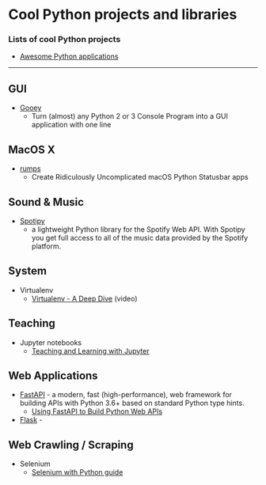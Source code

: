 # Cool Python projects and libraries

### Lists of cool Python projects

* [Awesome Python applications](https://github.com/mahmoud/awesome-python-applications)

---

## GUI

* [Gooey](https://github.com/chriskiehl/Gooey)
  * Turn (almost) any Python 2 or 3 Console Program into a GUI application with one line

## MacOS X

* [rumps](https://github.com/jaredks/rumps)
  * Create Ridiculously Uncomplicated macOS Python Statusbar apps

## Sound & Music

* [Spotipy](https://spotipy.readthedocs.io/)
  * a lightweight Python library for the Spotify Web API. With Spotipy you get full access to all of the music data provided by the Spotify platform.

## System

* Virtualenv
  * [Virtualenv - A Deep Dive](https://www.youtube.com/watch?v=O9_MJHDkej8) (video)

## Teaching

* Jupyter notebooks
  * [Teaching and Learning with Jupyter](https://jupyter4edu.github.io/jupyter-edu-book/)

## Web Applications

* [FastAPI](https://fastapi.tiangolo.com/) - a modern, fast (high-performance), web framework for building APIs with Python 3.6+ based on standard Python type hints.
  * [Using FastAPI to Build Python Web APIs](https://realpython.com/fastapi-python-web-apis/)
* [Flask](https://flask.palletsprojects.com/) - 

## Web Crawling / Scraping

* Selenium
  * [Selenium with Python guide](https://selenium-python.readthedocs.io/index.html) 


